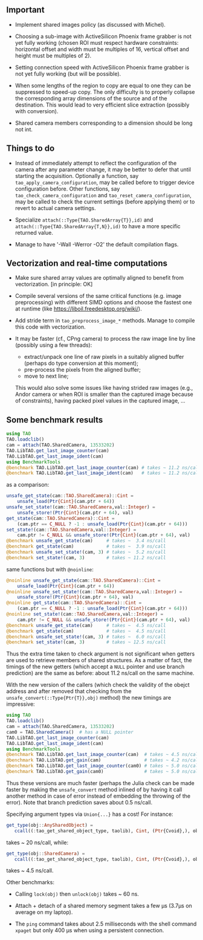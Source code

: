 ## Important

* Implement shared images policy (as discussed with Michel).

* Choosing a sub-image with ActiveSilicon Phoenix frame grabber is not yet
  fully working (chosen ROI must respect hardware constraints: horizontal
  offset and width must be multiples of 16, vertical offset and height must be
  multiples of 2).

* Setting connection speed with ActiveSilicon Phoenix frame grabber is not yet
  fully working (but will be possible).

* When some lengths of the region to copy are equal to one they can be
  suppressed to speed-up copy.  The only difficulty is to properly collapse the
  corresponding array dimensions of the source and of the destination.  This
  would lead to very efficient slice extraction (possibly with conversion).

* Shared camera members corresponding to a dimension should be long not int.


## Things to do

* Instead of immediately attempt to reflect the configuration of the camera
  after any parameter change, it may be better to defer that until starting the
  acquisition.  Optionally a function, say `tao_apply_camera_configuration`,
  may be called before to trigger device configuration before.  Other
  functions, say `tao_check_camera_configuration` and
  `tao_reset_camera_configuration`, may be called to check the current settings
  (before applying them) or to revert to actual camera settings.

* Specialize `attach(::Type{TAO.SharedArray{T}},id)` and
  `attach(::Type{TAO.SharedArray{T,N}},id)` to have a more specific returned
  value.

* Manage to have '-Wall -Werror -O2' the default compilation flags.


## Vectorization and real-time computations

* Make sure shared array values are optimally aligned to benefit from
  vectorization.  [in principle: OK]

* Compile several versions of the same critical functions (e.g. image
  preprocessing) with different SIMD options and choose the fastest one at
  runtime (like https://liboil.freedesktop.org/wiki/).

* Add stride term in `tao_preprocess_image_*` methods.  Manage to compile this
  code with vectorization.

* It may be faster (cf., CPng camera) to process the raw image line by line
  (possibly using a few threads):

  - extract/unpack one line of raw pixels in a suitably aligned buffer
    (perhaps do type conversion at this moment);
  - pre-process the pixels from the aligned buffer;
  - move to next line;

  This would also solve some issues like having strided raw images (e.g.,
  Andor camera or when ROI is smaller than the captured image because of
  constraints), having packed pixel values in the captured image, ...


## Some benchmark results

```julia
using TAO
TAO.loadclib()
cam = attach(TAO.SharedCamera, 13533202)
TAO.LibTAO.get_last_image_counter(cam)
TAO.LibTAO.get_last_image_ident(cam)
using BenchmarkTools
@benchmark TAO.LibTAO.get_last_image_counter(cam) # takes ~ 11.2 ns/call
@benchmark TAO.LibTAO.get_last_image_ident(cam)   # takes ~ 11.2 ns/call
```

as a comparison:

```julia
unsafe_get_state(cam::TAO.SharedCamera)::Cint =
    unsafe_load(Ptr{Cint}(cam.ptr + 64))
unsafe_set_state!(cam::TAO.SharedCamera,val::Integer) =
    unsafe_store!(Ptr{Cint}(cam.ptr + 64), val)
get_state(cam::TAO.SharedCamera)::Cint =
    (cam.ptr == C_NULL ? -1 : unsafe_load(Ptr{Cint}(cam.ptr + 64)))
set_state!(cam::TAO.SharedCamera,val::Integer) =
    cam.ptr != C_NULL && unsafe_store!(Ptr{Cint}(cam.ptr + 64), val)
@benchmark unsafe_get_state(cam)     # takes ~  3.4 ns/call
@benchmark get_state(cam)            # takes ~  3.9 ns/call
@benchmark unsafe_set_state!(cam, 3) # takes ~  5.2 ns/call
@benchmark set_state!(cam, 3)        # takes ~ 11.2 ns/call
```

same functions but with `@noinline`:

```julia
@noinline unsafe_get_state(cam::TAO.SharedCamera)::Cint =
    unsafe_load(Ptr{Cint}(cam.ptr + 64))
@noinline unsafe_set_state!(cam::TAO.SharedCamera,val::Integer) =
    unsafe_store!(Ptr{Cint}(cam.ptr + 64), val)
@noinline get_state(cam::TAO.SharedCamera)::Cint =
    (cam.ptr == C_NULL ? -1 : unsafe_load(Ptr{Cint}(cam.ptr + 64)))
@noinline set_state!(cam::TAO.SharedCamera,val::Integer) =
    cam.ptr != C_NULL && unsafe_store!(Ptr{Cint}(cam.ptr + 64), val)
@benchmark unsafe_get_state(cam)     # takes ~  4.5 ns/call
@benchmark get_state(cam)            # takes ~  4.5 ns/call
@benchmark unsafe_set_state!(cam, 3) # takes ~  6.0 ns/call
@benchmark set_state!(cam, 3)        # takes ~ 12.5 ns/call
```

Thus the extra time taken to check argument is not significant when getters are
used to retrieve members of shared structures.  As a matter of fact, the
timings of the new getters (which accept a `NULL` pointer and use branch
prediction) are the same as before: about 11.2 ns/call on the same machine.

With the new version of the callers (which check the validity of the obejct
address and after removed that checking from the
`unsafe_convert(::Type{Ptr{T}},obj)` method) the new timings are impressive:

```julia
using TAO
TAO.loadclib()
cam = attach(TAO.SharedCamera, 13533202)
cam0 = TAO.SharedCamera()  # has a NULL pointer
TAO.LibTAO.get_last_image_counter(cam)
TAO.LibTAO.get_last_image_ident(cam)
using BenchmarkTools
@benchmark TAO.LibTAO.get_last_image_counter(cam)  # takes ~ 4.5 ns/call
@benchmark TAO.LibTAO.get_gain(cam)                # takes ~ 4.2 ns/call
@benchmark TAO.LibTAO.get_last_image_counter(cam0) # takes ~ 5.0 ns/call
@benchmark TAO.LibTAO.get_gain(cam0)               # takes ~ 5.0 ns/call
```

Thus these versions are much faster (perhaps the Julia check can be made faster
by making the `unsafe_convert` method inlined of by having it call another
method in case of error instead of embedding the throwing of the error).  Note
that branch prediction saves about 0.5 ns/call.

Specifying argument types via `Union{...}` has a cost!  For instance:

```julia
get_type(obj::AnySharedObject) =
   ccall((:tao_get_shared_object_type, taolib), Cint, (Ptr{Cvoid},), obj)
```

takes ~ 20 ns/call, while:

```julia
get_type(obj::SharedCamera) =
   ccall((:tao_get_shared_object_type, taolib), Cint, (Ptr{Cvoid},), obj)
```

takes ~ 4.5 ns/call.

Other benchmarks:

* Calling `lock(obj)` then `unlock(obj)` takes ~ 60 ns.

* Attach + detach of a shared memory segment takes a few µs (3.7µs on average
  on my laptop).

* The `ping` command takes about 2.5 milliseconds with the shell command
  `xpaget` but only 400 µs when using a persistent connection.
